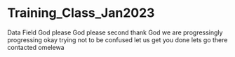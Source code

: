 # Training_Class_Jan2023
Data Field
God please
God please second
thank God
we are progressingly progressing
okay
trying not to be confused
let us get you done
lets go there
contacted omelewa

